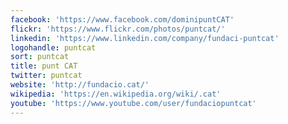 ```yaml
---
facebook: 'https://www.facebook.com/dominipuntCAT'
flickr: 'https://www.flickr.com/photos/puntcat/'
linkedin: 'https://www.linkedin.com/company/fundaci-puntcat'
logohandle: puntcat
sort: puntcat
title: punt CAT
twitter: puntcat
website: 'http://fundacio.cat/'
wikipedia: 'https://en.wikipedia.org/wiki/.cat'
youtube: 'https://www.youtube.com/user/fundaciopuntcat'
---
```

